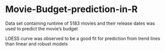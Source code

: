 # Movie-Budget-prediction-in-R

Data set containing runtime of 5183 movies and their release dates was used to predict the movie’s budget

LOESS curve was observed to be a good fit for prediction from trend lines than linear and robust models
